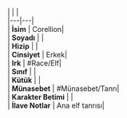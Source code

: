 |  |  |<br>|---|---|<br>| **İsim** | Corellion|<br>| **Soyadı** | |<br>| **Hizip** | |<br>| **Cinsiyet** | Erkek|<br>| **Irk** | #Race/Elf|<br>| **Sınıf** | |<br>| **Kütük** | |<br>| **Münasebet** | #Münasebet/Tanrı|<br>| **Karakter Betimi** | |<br>| **İlave Notlar** | Ana elf tanrısı|<br>